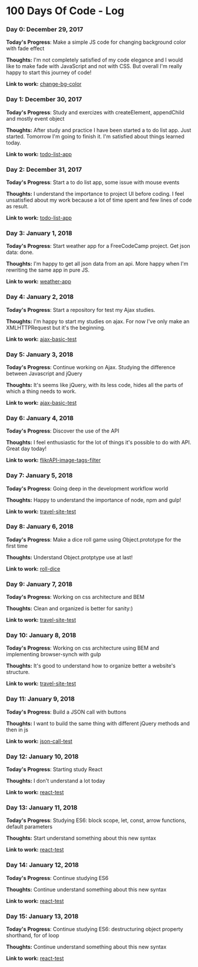 # 100 Days Of Code - Log

### Day 0: December 29, 2017

**Today's Progress**: Make a simple JS code for changing background color with fade effect

**Thoughts:** I'm not completely satisfied of my code elegance and I would like to make fade with JavaScript and not with CSS. But overall I'm really happy to start this journey of code!

**Link to work:** [change-bg-color](https://github.com/ir3ne/change-bg-color)

### Day 1: December 30, 2017

**Today's Progress**: Study and exercizes with createElement, appendChild and mostly event object

**Thoughts:** After study and practice I have been started a to do list app. Just started. Tomorrow I'm going to finish it. I'm satisfied about things learned today.

**Link to work:** [todo-list-app](https://gist.github.com/ir3ne/cb1e514cf7054247709e05f755536aa8)

### Day 2: December 31, 2017

**Today's Progress**: Start a to do list app, some issue with mouse events

**Thoughts:** I understand the importance to project UI before coding. I feel unsatisfied about my work because a lot of time spent and few lines of code as result.

**Link to work:** [todo-list-app](https://github.com/ir3ne/JS-todo-list)

### Day 3: January 1, 2018

**Today's Progress**: Start weather app for a FreeCodeCamp project. Get json data: done.

**Thoughts:** I'm happy to get all json data from an api. More happy when I'm rewriting the same app in pure JS.

**Link to work:** [weather-app](https://github.com/ir3ne/weather-app)

### Day 4: January 2, 2018

**Today's Progress**: Start a repository for test my Ajax studies.

**Thoughts:** I'm happy to start my studies on ajax. For now I've only make an XMLHTTPRequest but it's the beginning.

**Link to work:** [ajax-basic-test](https://github.com/ir3ne/ajax-basic-test)

### Day 5: January 3, 2018

**Today's Progress**: Continue working on Ajax. Studying the difference between Javascript and jQuery

**Thoughts:** It's seems like jQuery, with its less code, hides all the parts of which a thing needs to work.

**Link to work:** [ajax-basic-test](https://github.com/ir3ne/ajax-basic-test)

### Day 6: January 4, 2018

**Today's Progress**: Discover the use of the API

**Thoughts:** I feel enthusiastic for the lot of things it's possible to do with API. Great day today!

**Link to work:** [flikrAPI-image-tags-filter](https://github.com/ir3ne/flickrAPI-image-tags-filter)

### Day 7: January 5, 2018

**Today's Progress**: Going deep in the development workflow world

**Thoughts:** Happy to understand the importance of node, npm and gulp!

**Link to work:** [travel-site-test](https://github.com/ir3ne/travel-site-test)

### Day 8: January 6, 2018

**Today's Progress**: Make a dice roll game using Object.prototype for the first time

**Thoughts:** Understand Object.protptype use at last!

**Link to work:** [roll-dice](https://github.com/ir3ne/roll-dice)

### Day 9: January 7, 2018

**Today's Progress**: Working on css architecture and BEM

**Thoughts:** Clean and organized is better for sanity:)

**Link to work:** [travel-site-test](https://github.com/ir3ne/travel-site-test)

### Day 10: January 8, 2018

**Today's Progress**: Working on css architecture using BEM and implementing browser-synch with gulp

**Thoughts:** It's good to understand how to organize better a website's structure.

**Link to work:** [travel-site-test](https://github.com/ir3ne/travel-site-test)

### Day 11: January 9, 2018

**Today's Progress**: Build a JSON call with buttons

**Thoughts:** I want to build the same thing with different jQuery methods and then in js

**Link to work:** [json-call-test](https://github.com/ir3ne/json-call-test)

### Day 12: January 10, 2018

**Today's Progress**: Starting study React

**Thoughts:** I don't understand a lot today

**Link to work:** [react-test](https://github.com/ir3ne/react-test)

### Day 13: January 11, 2018

**Today's Progress**: Studying ES6: block scope, let, const, arrow functions, default parameters

**Thoughts:** Start understand something about this new syntax

**Link to work:** [react-test](https://github.com/ir3ne/react-test)

### Day 14: January 12, 2018

**Today's Progress**: Continue studying ES6

**Thoughts:** Continue understand something about this new syntax

**Link to work:** [react-test](https://github.com/ir3ne/react-test)

### Day 15: January 13, 2018

**Today's Progress**: Continue studying ES6: destructuring object property shorthand, for of loop

**Thoughts:** Continue understand something about this new syntax

**Link to work:** [react-test](https://github.com/ir3ne/react-test)







